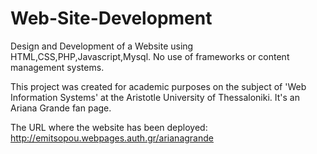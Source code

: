 # Web-Site-Development
Design and Development of a Website using HTML,CSS,PHP,Javascript,Mysql. No use of frameworks or content management systems.

This project was created for academic purposes on the subject of 'Web Information Systems' at the Aristotle University of Thessaloniki. It's an Ariana Grande fan page.

The URL where the website has been deployed:
http://emitsopou.webpages.auth.gr/arianagrande
